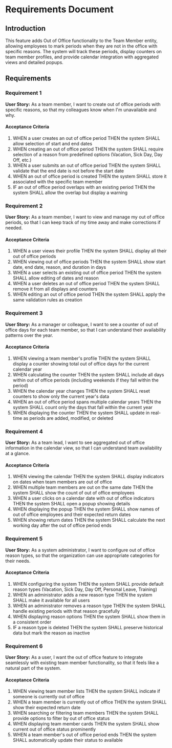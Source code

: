 # Requirements Document

## Introduction

This feature adds Out of Office functionality to the Team Member entity, allowing employees to mark periods when they are not in the office with specific reasons. The system will track these periods, display counters on team member profiles, and provide calendar integration with aggregated views and detailed popups.

## Requirements

### Requirement 1

**User Story:** As a team member, I want to create out of office periods with specific reasons, so that my colleagues know when I'm unavailable and why.

#### Acceptance Criteria

1. WHEN a user creates an out of office period THEN the system SHALL allow selection of start and end dates
2. WHEN creating an out of office period THEN the system SHALL require selection of a reason from predefined options (Vacation, Sick Day, Day Off, etc.)
3. WHEN a user submits an out of office period THEN the system SHALL validate that the end date is not before the start date
4. WHEN an out of office period is created THEN the system SHALL store it associated with the specific team member
5. IF an out of office period overlaps with an existing period THEN the system SHALL allow the overlap but display a warning

### Requirement 2

**User Story:** As a team member, I want to view and manage my out of office periods, so that I can keep track of my time away and make corrections if needed.

#### Acceptance Criteria

1. WHEN a user views their profile THEN the system SHALL display all their out of office periods
2. WHEN viewing out of office periods THEN the system SHALL show start date, end date, reason, and duration in days
3. WHEN a user selects an existing out of office period THEN the system SHALL allow editing of dates and reason
4. WHEN a user deletes an out of office period THEN the system SHALL remove it from all displays and counters
5. WHEN editing an out of office period THEN the system SHALL apply the same validation rules as creation

### Requirement 3

**User Story:** As a manager or colleague, I want to see a counter of out of office days for each team member, so that I can understand their availability patterns over the year.

#### Acceptance Criteria

1. WHEN viewing a team member's profile THEN the system SHALL display a counter showing total out of office days for the current calendar year
2. WHEN calculating the counter THEN the system SHALL include all days within out of office periods (including weekends if they fall within the period)
3. WHEN the calendar year changes THEN the system SHALL reset counters to show only the current year's data
4. WHEN an out of office period spans multiple calendar years THEN the system SHALL count only the days that fall within the current year
5. WHEN displaying the counter THEN the system SHALL update in real-time as periods are added, modified, or deleted

### Requirement 4

**User Story:** As a team lead, I want to see aggregated out of office information in the calendar view, so that I can understand team availability at a glance.

#### Acceptance Criteria

1. WHEN viewing the calendar THEN the system SHALL display indicators on dates when team members are out of office
2. WHEN multiple team members are out on the same date THEN the system SHALL show the count of out of office employees
3. WHEN a user clicks on a calendar date with out of office indicators THEN the system SHALL open a popup showing details
4. WHEN displaying the popup THEN the system SHALL show names of out of office employees and their expected return dates
5. WHEN showing return dates THEN the system SHALL calculate the next working day after the out of office period ends

### Requirement 5

**User Story:** As a system administrator, I want to configure out of office reason types, so that the organization can use appropriate categories for their needs.

#### Acceptance Criteria

1. WHEN configuring the system THEN the system SHALL provide default reason types (Vacation, Sick Day, Day Off, Personal Leave, Training)
2. WHEN an administrator adds a new reason type THEN the system SHALL make it available for all users
3. WHEN an administrator removes a reason type THEN the system SHALL handle existing periods with that reason gracefully
4. WHEN displaying reason options THEN the system SHALL show them in a consistent order
5. IF a reason type is deleted THEN the system SHALL preserve historical data but mark the reason as inactive

### Requirement 6

**User Story:** As a user, I want the out of office feature to integrate seamlessly with existing team member functionality, so that it feels like a natural part of the system.

#### Acceptance Criteria

1. WHEN viewing team member lists THEN the system SHALL indicate if someone is currently out of office
2. WHEN a team member is currently out of office THEN the system SHALL show their expected return date
3. WHEN searching or filtering team members THEN the system SHALL provide options to filter by out of office status
4. WHEN displaying team member cards THEN the system SHALL show current out of office status prominently
5. WHEN a team member's out of office period ends THEN the system SHALL automatically update their status to available